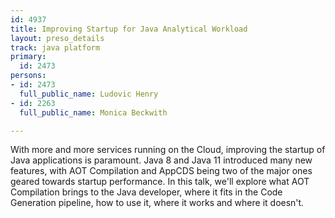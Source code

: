 ```yaml
---
id: 4937
title: Improving Startup for Java Analytical Workload
layout: preso_details
track: java platform
primary:
  id: 2473
persons:
- id: 2473
  full_public_name: Ludovic Henry
- id: 2263
  full_public_name: Monica Beckwith

---
```

With more and more services running on the Cloud, improving the startup of Java applications is paramount. Java 8 and Java 11 introduced many new features, with AOT Compilation and AppCDS being two of the major ones geared towards startup performance.
In this talk, we'll explore what AOT Compilation brings to the Java developer, where it fits in the Code Generation pipeline, how to use it, where it works and where it doesn't.